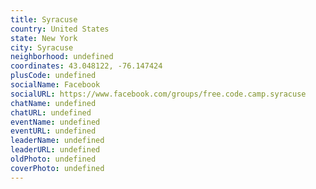 ```yaml
---
title: Syracuse
country: United States
state: New York
city: Syracuse
neighborhood: undefined
coordinates: 43.048122, -76.147424
plusCode: undefined
socialName: Facebook
socialURL: https://www.facebook.com/groups/free.code.camp.syracuse
chatName: undefined
chatURL: undefined
eventName: undefined
eventURL: undefined
leaderName: undefined
leaderURL: undefined
oldPhoto: undefined
coverPhoto: undefined
---
```

